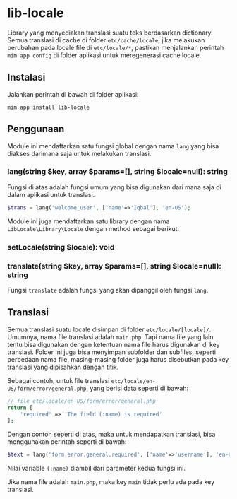 # lib-locale


Library yang menyediakan translasi suatu teks berdasarkan dictionary.
Semua translasi di cache di folder `etc/cache/locale`, jika melakukan
perubahan pada locale file di `etc/locale/*`, pastikan menjalankan perintah
`mim app config` di folder aplikasi untuk meregenerasi cache locale.

## Instalasi

Jalankan perintah di bawah di folder aplikasi:

```
mim app install lib-locale
```

## Penggunaan

Module ini mendaftarkan satu fungsi global dengan nama `lang` yang bisa diakses
darimana saja untuk melakukan translasi.

### lang(string $key, array $params=[], string $locale=null): string

Fungsi di atas adalah fungsi umum yang bisa digunakan dari mana saja di dalam
aplikasi untuk translasi.

```php
$trans = lang('welcome_user', ['name'=>'Iqbal'], 'en-US');
```

Module ini juga mendaftarkan satu library dengan nama `LibLocale\Library\Locale` dengan
method sebagai berikut:

### setLocale(string $locale): void
### translate(string $key, array $params=[], string $locale=null): string

Fungsi `translate` adalah fungsi yang akan dipanggil oleh fungsi `lang`.

## Translasi

Semua translasi suatu locale disimpan di folder `etc/locale/[locale]/`. Umumnya, nama
file translasi adalah `main.php`. Tapi nama file yang lain tentu bisa digunakan dengan
ketentuan nama file harus digunakan di key translasi. Folder ini juga bisa menyimpan
subfolder dan subfiles, seperti perbedaan nama file, masing-masing folder juga harus
disebutkan pada key translasi yang dipisahkan dengan titik.

Sebagai contoh, untuk file translasi `etc/locale/en-US/form/error/general.php`, yang 
berisi data seperti di bawah:

```php
// file etc/locale/en-US/form/error/general.php
return [
    'required' => 'The field (:name) is required'
];
```

Dengan contoh seperti di atas, maka untuk mendapatkan translasi, bisa menggunakan
perintah seperti di bawah:

```php
$text = lang('form.error.general.required', ['name'=>'username'], 'en-US');
```

Nilai variable `(:name)` diambil dari parameter kedua fungsi ini.

Jika nama file adalah `main.php`, maka key `main` tidak perlu ada pada key translasi.